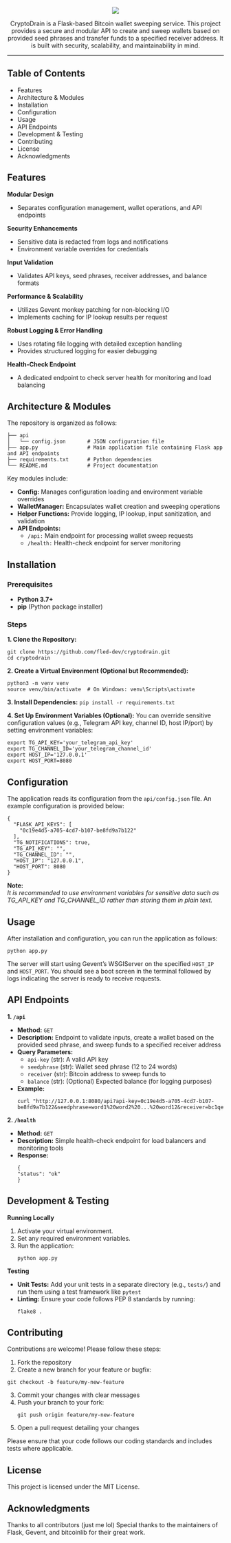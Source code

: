 <p align="center">
  <img src="https://i.postimg.cc/CKPNbbwV/cryptodrain-banner.png">
</p>

<p align="center">CryptoDrain is a Flask-based Bitcoin wallet sweeping service. This project provides a secure and modular API to create and sweep wallets based on provided seed phrases and transfer funds to a specified receiver address. It is built with security, scalability, and maintainability in mind.</p>

<hr>

## Table of Contents
- Features
- Architecture & Modules
- Installation
- Configuration
- Usage
- API Endpoints
- Development & Testing
- Contributing
- License
- Acknowledgments

## Features
**Modular Design**<br>
- Separates configuration management, wallet operations, and API endpoints

**Security Enhancements**<br>
- Sensitive data is redacted from logs and notifications
- Environment variable overrides for credentials

**Input Validation**<br>
- Validates API keys, seed phrases, receiver addresses, and balance formats

**Performance & Scalability**<br>
- Utilizes Gevent monkey patching for non-blocking I/O
- Implements caching for IP lookup results per request

**Robust Logging & Error Handling**<br>
- Uses rotating file logging with detailed exception handling
- Provides structured logging for easier debugging

**Health-Check Endpoint**<br>
- A dedicated endpoint to check server health for monitoring and load balancing

## Architecture & Modules
The repository is organized as follows:
```
├── api
│   └── config.json       # JSON configuration file
├── app.py                # Main application file containing Flask app and API endpoints
├── requirements.txt      # Python dependencies
└── README.md             # Project documentation
```

Key modules include:
- **Config:** Manages configuration loading and environment variable overrides
- **WalletManager:** Encapsulates wallet creation and sweeping operations
- **Helper Functions:** Provide logging, IP lookup, input sanitization, and validation
- **API Endpoints:**
  - `/api:` Main endpoint for processing wallet sweep requests
  - `/health:` Health-check endpoint for server monitoring

## Installation

### Prerequisites
- **Python 3.7+**
- **pip** (Python package installer)

### Steps
**1. Clone the Repository:**
```
git clone https://github.com/fled-dev/cryptodrain.git
cd cryptodrain
```

**2. Create a Virtual Environment (Optional but Recommended):**
```
python3 -m venv venv
source venv/bin/activate  # On Windows: venv\Scripts\activate
```

**3. Install Dependencies:**
```pip install -r requirements.txt```

**4. Set Up Environment Variables (Optional):**
You can override sensitive configuration values (e.g., Telegram API key, channel ID, host IP/port) by setting environment variables:
```
export TG_API_KEY='your_telegram_api_key'
export TG_CHANNEL_ID='your_telegram_channel_id'
export HOST_IP='127.0.0.1'
export HOST_PORT=8080
```

## Configuration
The application reads its configuration from the `api/config.json` file. An example configuration is provided below:
```
{
  "FLASK_API_KEYS": [
    "0c19e4d5-a705-4cd7-b107-be8fd9a7b122"
  ],
  "TG_NOTIFICATIONS": true,
  "TG_API_KEY": "",
  "TG_CHANNEL_ID": "",
  "HOST_IP": "127.0.0.1",
  "HOST_PORT": 8080
}
```
**Note:**<br>
_It is recommended to use environment variables for sensitive data such as TG_API_KEY and TG_CHANNEL_ID rather than storing them in plain text._

## Usage
After installation and configuration, you can run the application as follows:
```
python app.py
```
The server will start using Gevent’s WSGIServer on the specified `HOST_IP` and `HOST_PORT`. You should see a boot screen in the terminal followed by logs indicating the server is ready to receive requests.

## API Endpoints
**1. `/api`**
- **Method:** `GET`
- **Description:** Endpoint to validate inputs, create a wallet based on the provided seed phrase, and sweep funds to a specified receiver address
- **Query Parameters:**
  - `api-key` (str): A valid API key
  - `seedphrase` (str): Wallet seed phrase (12 to 24 words)
  - `receiver` (str): Bitcoin address to sweep funds to
  - `balance` (str): (Optional) Expected balance (for logging purposes)
- **Example:**
  ```
  curl "http://127.0.0.1:8080/api?api-key=0c19e4d5-a705-4cd7-b107-be8fd9a7b122&seedphrase=word1%20word2%20...%20word12&receiver=bc1qexampleaddress&balance=0.12345678"
  ```

**2. `/health`**
- **Method:** `GET`
- **Description:** Simple health-check endpoint for load balancers and monitoring tools
- **Response:**
  ```
  {
  "status": "ok"
  }
  ```

## Development & Testing

**Running Locally**
1. Activate your virtual environment.
2. Set any required environment variables.
3. Run the application:
   ```
   python app.py
   ```

**Testing**
- **Unit Tests:** Add your unit tests in a separate directory (e.g., `tests/`) and run them using a test framework like `pytest`
- **Linting:** Ensure your code follows PEP 8 standards by running:
  ```
  flake8 .
  ```

## Contributing
Contributions are welcome! Please follow these steps:
1. Fork the repository
2. Create a new branch for your feature or bugfix:
  ```
  git checkout -b feature/my-new-feature
  ```
3. Commit your changes with clear messages
4. Push your branch to your fork:
   ```
   git push origin feature/my-new-feature
   ```
5. Open a pull request detailing your changes

Please ensure that your code follows our coding standards and includes tests where applicable.

## License
This project is licensed under the MIT License.

## Acknowledgments
Thanks to all contributors (just me lol)
Special thanks to the maintainers of Flask, Gevent, and bitcoinlib for their great work.
